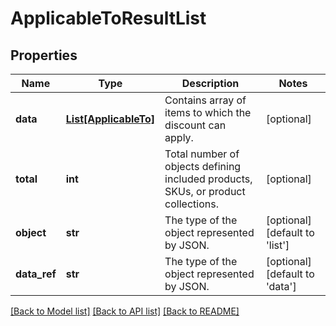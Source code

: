 # ApplicableToResultList


## Properties

Name | Type | Description | Notes
------------ | ------------- | ------------- | -------------
**data** | [**List[ApplicableTo]**](ApplicableTo.md) | Contains array of items to which the discount can apply. | [optional] 
**total** | **int** | Total number of objects defining included products, SKUs, or product collections. | [optional] 
**object** | **str** | The type of the object represented by JSON. | [optional] [default to 'list']
**data_ref** | **str** | The type of the object represented by JSON. | [optional] [default to 'data']

[[Back to Model list]](../README.md#documentation-for-models) [[Back to API list]](../README.md#documentation-for-api-endpoints) [[Back to README]](../README.md)


